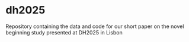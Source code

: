 # dh2025
Repository containing the data and code for our short paper on the novel beginning study presented at DH2025 in Lisbon
